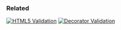 ### Related

[![HTML5 Validation](https://github-readme-stats.vercel.app/api/pin/?username=TiagoVenceslau&repo=html5-validation)](https://github.com/TiagoVenceslau/html5-validation)
[![Decorator Validation](https://github-readme-stats.vercel.app/api/pin/?username=TiagoVenceslau&repo=decorator-validation)](https://github.com/TiagoVenceslau/decorator-validation)